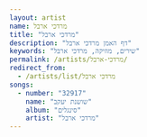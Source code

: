 ```yaml
---
layout: artist
name: מרדכי ארבל
title: "מרדכי ארבל"
description: "דף האמן מרדכי ארבל"
keywords: "שירים, מוזיקה, מרדכי ארבל"
permalink: /artists/מרדכי-ארבל/
redirect_from:
  - /artists/list/מרדכי ארבל
songs:
  - number: "32917"
    name: "שושנת יעקב"
    album: "סינגלים"
    artist: "מרדכי ארבל"
---
```

